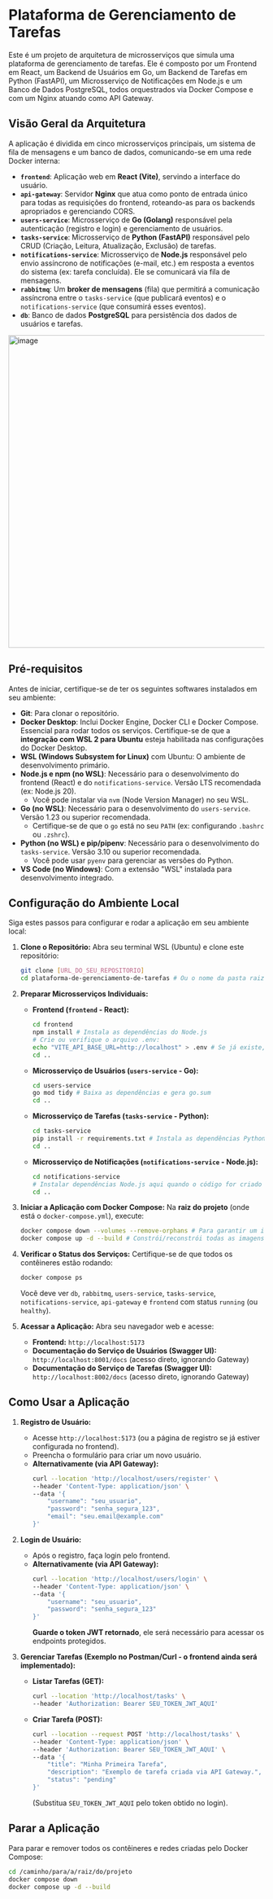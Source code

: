 # Plataforma de Gerenciamento de Tarefas

Este é um projeto de arquitetura de microsserviços que simula uma plataforma de gerenciamento de tarefas. Ele é composto por um Frontend em React, um Backend de Usuários em Go, um Backend de Tarefas em Python (FastAPI), um Microsserviço de Notificações em Node.js e um Banco de Dados PostgreSQL, todos orquestrados via Docker Compose e com um Nginx atuando como API Gateway.

## Visão Geral da Arquitetura

A aplicação é dividida em cinco microsserviços principais, um sistema de fila de mensagens e um banco de dados, comunicando-se em uma rede Docker interna:

-   **`frontend`**: Aplicação web em **React (Vite)**, servindo a interface do usuário.
-   **`api-gateway`**: Servidor **Nginx** que atua como ponto de entrada único para todas as requisições do frontend, roteando-as para os backends apropriados e gerenciando CORS.
-   **`users-service`**: Microsserviço de **Go (Golang)** responsável pela autenticação (registro e login) e gerenciamento de usuários.
-   **`tasks-service`**: Microsserviço de **Python (FastAPI)** responsável pelo CRUD (Criação, Leitura, Atualização, Exclusão) de tarefas.
-   **`notifications-service`**: Microsserviço de **Node.js** responsável pelo envio assíncrono de notificações (e-mail, etc.) em resposta a eventos do sistema (ex: tarefa concluída). Ele se comunicará via fila de mensagens.
-   **`rabbitmq`**: Um **broker de mensagens** (fila) que permitirá a comunicação assíncrona entre o `tasks-service` (que publicará eventos) e o `notifications-service` (que consumirá esses eventos).
-   **`db`**: Banco de dados **PostgreSQL** para persistência dos dados de usuários e tarefas.

<img width="1469" height="614" alt="image" src="https://github.com/user-attachments/assets/6a5dfdd3-cc09-4b8e-9b32-9932ecbff5e4" />

## Pré-requisitos

Antes de iniciar, certifique-se de ter os seguintes softwares instalados em seu ambiente:

-   **Git**: Para clonar o repositório.
-   **Docker Desktop**: Inclui Docker Engine, Docker CLI e Docker Compose. Essencial para rodar todos os serviços. Certifique-se de que a **integração com WSL 2 para Ubuntu** esteja habilitada nas configurações do Docker Desktop.
-   **WSL (Windows Subsystem for Linux)** com Ubuntu: O ambiente de desenvolvimento primário.
-   **Node.js e npm (no WSL)**: Necessário para o desenvolvimento do frontend (React) e do `notifications-service`. Versão LTS recomendada (ex: Node.js 20).
    -   Você pode instalar via `nvm` (Node Version Manager) no seu WSL.
-   **Go (no WSL)**: Necessário para o desenvolvimento do `users-service`. Versão 1.23 ou superior recomendada.
    -   Certifique-se de que o `go` está no seu `PATH` (ex: configurando `.bashrc` ou `.zshrc`).
-   **Python (no WSL) e pip/pipenv**: Necessário para o desenvolvimento do `tasks-service`. Versão 3.10 ou superior recomendada.
    -   Você pode usar `pyenv` para gerenciar as versões do Python.
-   **VS Code (no Windows)**: Com a extensão "WSL" instalada para desenvolvimento integrado.

## Configuração do Ambiente Local

Siga estes passos para configurar e rodar a aplicação em seu ambiente local:

1.  **Clone o Repositório:**
    Abra seu terminal WSL (Ubuntu) e clone este repositório:
    ```bash
    git clone [URL_DO_SEU_REPOSITORIO]
    cd plataforma-de-gerenciamento-de-tarefas # Ou o nome da pasta raiz do seu projeto
    ```

2.  **Preparar Microsserviços Individuais:**

    * **Frontend (`frontend` - React):**
        ```bash
        cd frontend
        npm install # Instala as dependências do Node.js
        # Crie ou verifique o arquivo .env:
        echo "VITE_API_BASE_URL=http://localhost" > .env # Se já existe, apenas verifique o conteúdo
        cd ..
        ```

    * **Microsserviço de Usuários (`users-service` - Go):**
        ```bash
        cd users-service
        go mod tidy # Baixa as dependências e gera go.sum
        cd ..
        ```

    * **Microsserviço de Tarefas (`tasks-service` - Python):**
        ```bash
        cd tasks-service
        pip install -r requirements.txt # Instala as dependências Python no ambiente WSL (opcional, para editor)
        cd ..
        ```
    * **Microsserviço de Notificações (`notifications-service` - Node.js):**
        ```bash
        cd notifications-service
        # Instalar dependências Node.js aqui quando o código for criado (ex: npm install)
        cd ..
        ```

3.  **Iniciar a Aplicação com Docker Compose:**
    Na **raiz do projeto** (onde está o `docker-compose.yml`), execute:
    ```bash
    docker compose down --volumes --remove-orphans # Para garantir um início limpo
    docker compose up -d --build # Constrói/reconstrói todas as imagens e inicia os serviços em background
    ```

4.  **Verificar o Status dos Serviços:**
    Certifique-se de que todos os contêineres estão rodando:
    ```bash
    docker compose ps
    ```
    Você deve ver `db`, `rabbitmq`, `users-service`, `tasks-service`, `notifications-service`, `api-gateway` e `frontend` com status `running` (ou `healthy`).

5.  **Acessar a Aplicação:**
    Abra seu navegador web e acesse:
    -   **Frontend:** `http://localhost:5173`
    -   **Documentação do Serviço de Usuários (Swagger UI):** `http://localhost:8001/docs` (acesso direto, ignorando Gateway)
    -   **Documentação do Serviço de Tarefas (Swagger UI):** `http://localhost:8002/docs` (acesso direto, ignorando Gateway)

## Como Usar a Aplicação

1.  **Registro de Usuário:**
    -   Acesse `http://localhost:5173` (ou a página de registro se já estiver configurada no frontend).
    -   Preencha o formulário para criar um novo usuário.
    -   **Alternativamente (via API Gateway):**
        ```bash
        curl --location 'http://localhost/users/register' \
        --header 'Content-Type: application/json' \
        --data '{
            "username": "seu_usuario",
            "password": "senha_segura_123",
            "email": "seu.email@example.com"
        }'
        ```

2.  **Login de Usuário:**
    -   Após o registro, faça login pelo frontend.
    -   **Alternativamente (via API Gateway):**
        ```bash
        curl --location 'http://localhost/users/login' \
        --header 'Content-Type: application/json' \
        --data '{
            "username": "seu_usuario",
            "password": "senha_segura_123"
        }'
        ```
        **Guarde o token JWT retornado**, ele será necessário para acessar os endpoints protegidos.

3.  **Gerenciar Tarefas (Exemplo no Postman/Curl - o frontend ainda será implementado):**
    -   **Listar Tarefas (GET):**
        ```bash
        curl --location 'http://localhost/tasks' \
        --header 'Authorization: Bearer SEU_TOKEN_JWT_AQUI'
        ```
    -   **Criar Tarefa (POST):**
        ```bash
        curl --location --request POST 'http://localhost/tasks' \
        --header 'Content-Type: application/json' \
        --header 'Authorization: Bearer SEU_TOKEN_JWT_AQUI' \
        --data '{
            "title": "Minha Primeira Tarefa",
            "description": "Exemplo de tarefa criada via API Gateway.",
            "status": "pending"
        }'
        ```
        (Substitua `SEU_TOKEN_JWT_AQUI` pelo token obtido no login).

## Parar a Aplicação

Para parar e remover todos os contêineres e redes criadas pelo Docker Compose:

```bash
cd /caminho/para/a/raiz/do/projeto
docker compose down
docker compose up -d --build

